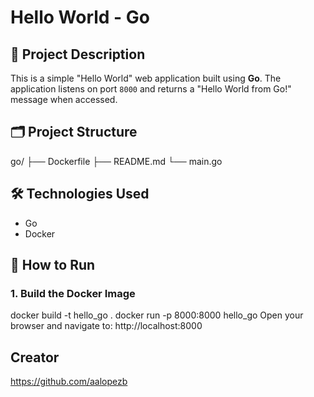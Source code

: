 
# Hello World - Go

## 📄 Project Description
This is a simple "Hello World" web application built using **Go**. The application listens on port `8000` and returns a "Hello World from Go!" message when accessed.

## 🗂 Project Structure
go/ 
├── Dockerfile 
├── README.md 
└── main.go

## 🛠 Technologies Used
- Go
- Docker

## 🚀 How to Run

### 1. Build the Docker Image
docker build -t hello_go .
docker run -p 8000:8000 hello_go
Open your browser and navigate to: http://localhost:8000

## Creator
https://github.com/aalopezb
